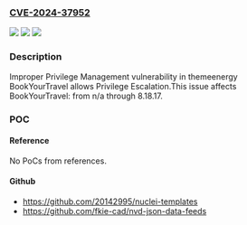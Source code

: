 ### [CVE-2024-37952](https://cve.mitre.org/cgi-bin/cvename.cgi?name=CVE-2024-37952)
![](https://img.shields.io/static/v1?label=Product&message=BookYourTravel&color=blue)
![](https://img.shields.io/static/v1?label=Version&message=n%2Fa&color=blue)
![](https://img.shields.io/static/v1?label=Vulnerability&message=CWE-269%20Improper%20Privilege%20Management&color=brighgreen)

### Description

Improper Privilege Management vulnerability in themeenergy BookYourTravel allows Privilege Escalation.This issue affects BookYourTravel: from n/a through 8.18.17.

### POC

#### Reference
No PoCs from references.

#### Github
- https://github.com/20142995/nuclei-templates
- https://github.com/fkie-cad/nvd-json-data-feeds

